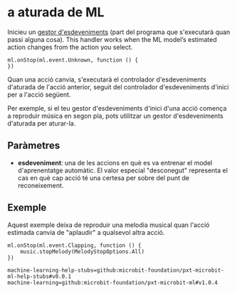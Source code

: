 # a aturada de ML

Inicieu un [gestor d'esdeveniments](/reference/event-handler) (part del programa que s'executarà quan passi alguna cosa). This handler works when the ML model’s estimated action changes from the action you select.

```sig
ml.onStop(ml.event.Unknown, function () {
})
```

Quan una acció canvia, s'executarà el controlador d'esdeveniments d'aturada de l'acció anterior, seguit del controlador d'esdeveniments d'inici per a l'acció següent.

Per exemple, si el teu gestor d'esdeveniments d'inici d'una acció comença a reproduir música en segon pla, pots utilitzar un gestor d'esdeveniments d'aturada per aturar-la.

## Paràmetres

- **esdeveniment**: una de les accions en què es va entrenar el model d'aprenentatge automàtic. El valor especial "desconegut" representa el cas en què cap acció té una certesa per sobre del punt de reconeixement.

## Exemple

Aquest exemple deixa de reproduir una melodia musical quan l'acció estimada canvia de "aplaudir" a qualsevol altra acció.

```blocks
ml.onStop(ml.event.Clapping, function () {
    music.stopMelody(MelodyStopOptions.All)
})
```

```package
machine-learning-help-stubs=github:microbit-foundation/pxt-microbit-ml-help-stubs#v0.0.1
machine-learning=github:microbit-foundation/pxt-microbit-ml#v1.0.4
```
